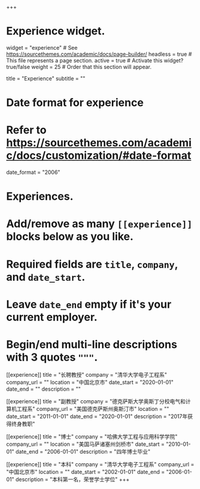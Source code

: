 +++
# Experience widget.
widget = "experience"  # See https://sourcethemes.com/academic/docs/page-builder/
headless = true  # This file represents a page section.
active = true  # Activate this widget? true/false
weight = 25  # Order that this section will appear.

title = "Experience"
subtitle = ""

# Date format for experience
#   Refer to https://sourcethemes.com/academic/docs/customization/#date-format
date_format = "2006"

# Experiences.
#   Add/remove as many `[[experience]]` blocks below as you like.
#   Required fields are `title`, `company`, and `date_start`.
#   Leave `date_end` empty if it's your current employer.
#   Begin/end multi-line descriptions with 3 quotes `"""`.
[[experience]]
  title = "长聘教授"
  company = "清华大学电子工程系"
  company_url = ""
  location = "中国北京市"
  date_start = "2020-01-01"
  date_end = ""
  description = ""

[[experience]]
  title = "副教授"
  company = "德克萨斯大学奥斯丁分校电气和计算机工程系"
  company_url = "美国德克萨斯州奥斯汀市"
  location = ""
  date_start = "2011-01-01"
  date_end = "2020-01-01"
  description = "2017年获得终身教职"


[[experience]]
  title = "博士"
  company = "哈佛大学工程与应用科学学院"
  company_url = ""
  location = "美国马萨诸塞州剑桥市"
  date_start = "2010-01-01"
  date_end = "2006-01-01"
  description = "四年博士毕业"


[[experience]]
  title = "本科"
  company = "清华大学电子工程系"
  company_url = "中国北京市"
  location = ""
  date_start = "2002-01-01"
  date_end = "2006-01-01"
  description = "本科第一名，荣誉学士学位"
+++
